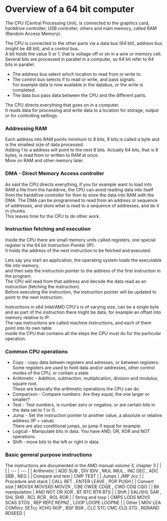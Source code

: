 # Overview of a 64 bit computer
The CPU (Central Processing Unit), is connected to the graphics card, harddrive controller, USB controller, others and main memory, called RAM (Random Access Memory). <br>

The CPU is connected to the other parts via a data bus (64 bit), address bus (might be 48 bit), and a control bus. <br>
A bit holds the value 0 or 1, that is voltage off or on in a wire or memory cell. <br>
Several bits are processed in parallel in a computer, so 64 bit refer to 64 bits in parallel.

- The address bus select which location to read from or write to. <br>
- The control bus selects if to read or write, and pass signals. <br>
For example data is now available in the databus, or the write is completed. <br>
- The data bus pass data between the CPU and the different parts.

The CPU directs everything that goes on in a computer. <br>
It reads data for processing and write data to a location for storage, output or for controlling settings. <br>

### Addressing RAM
Each address into RAM points minimum to 8 bits, 8 bits is called a byte and is the smallest size of data processed. <br>
Adding 1 to a address will point to the next 8 bits. Actually 64 bits, that is 8 bytes, is read from or written to RAM at once. <br>
More on RAM and other memory later.

### DMA - Direct Memory Access controller
As said the CPU directs everything, if you for example want to load into RAM a file from the harddrive, the CPU can avoid reading data into itself from the harddrive controller
for then to store the data into RAM with the DMA.
The DMA can be programmed to read from an address or sequence of addresses, and store what is read to a sequence of addresses, and do it in chunks. <br>
This leaves time for the CPU to do other work.

### Instruction fetching and execution
Inside the CPU there are small memory units called registers, one special register is the 64 bit Instruction Pointer (IP). <br>
It holds the address of the next instruction to be fetched and executed. <br>

Lets say you start an application, the operating system loads the executable file into memory, <br>
and then sets the instruction pointer to the address of the first instruction in the program. <br>
The CPU will read from that address and decode the data read as an instruction (fetching the instruction). <br>
Before executing the instruction, the instruction pointer will be updated to point to the next instruction. <br>

Instructions in x64 Intel/AMD CPU's is of varying size, can be a single byte <br>
and as part of the instruction there might be data, for example an offset into memory relative to IP. <br>
The raw instructions are called machine instructions, and each of them point into its own table <br>
inside the CPU that contains all the steps the CPU must do for the particular operation.

### Common CPU operations
- Copy - copy data betwen registers and adresses, or between registers. <br> Some registers are used to hold data and/or addresses, other control modes of the CPU, or contain a state.
- Arithmetic - Addition, subtraction, multiplication, division and modulus, square root. <br> These are basically the arithmetic operations the CPU can do.
- Comparison - Compare numbers. Are they equal, the one larger or smaller? <br>
- Test - Test numbers, is number zero or negative, or are certain bits in the data set to 1 or 0.
- Jump - Set the instruction pointer to another value, a absolute or relative address (IP + value). <br> There are also conditional jumps, so jump if equal for example.
- Logical - Manipulate bits in data. You have AND, OR, XOR and NOT operations.
- Shift - move bits to the left or right in data.

### Basic general purpose instructions
The instructions are documented in the AMD manual volume 3, chapter 3
| | |
| --- | --- |
| Arithmetic | ADD SUB , DIV IDIV , MUL IMUL , INC DEC , ADC SBB , NEG |
| Compare and test | CMP TEST |
| Jumps | JMP Jcc |
| Procedure and stack | CALL RET , ENTER LEAVE , POP PUSH |
| Convert size | MOVSX MOVSXD MOVZX , CBE CWDE CDQE , CWD CDQ CQO |
| Bit manipulation | AND NOT OR XOR , BT BTC BTR BTS |
| Shift	| SAL/SHL SAR , SHL SHR , RCL RCR , ROL ROR |
| String and loop | CMPS LODS MOVS SCAS STOS , REP REPZ REPNZ , LOOP LOOPE LOOPNE |
| Other	| MOV  LEA  COMVcc  SETcc  XCHG  NOP , BSF  BSR , CLC  STC  CMC  CLD  STD , RDRAND  RDSEED |


